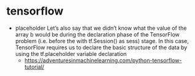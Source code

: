 tensorflow 
===
+ placeholder
Let’s also say that we didn’t know what the value of the array b would be during the declaration phase of the TensorFlow problem (i.e. before the with tf.Session() as sess) stage.  In this case, TensorFlow requires us to declare the basic structure of the data by using the tf.placeholder variable declaration
  + https://adventuresinmachinelearning.com/python-tensorflow-tutorial/
